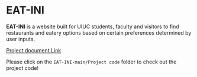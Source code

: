 # EAT-INI

**EAT-INI** is a website built for UIUC students, faculty and visitors to find restaurants and eatery options based on certain preferences determined by user inputs. 

[Project document Link](https://docs.google.com/document/d/1UYc7GyfTzlMG_md_yOmAzXuvrwkC3450mukNmmLH7GI/edit?usp=sharing)

Please click on the ``EAT-INI-main/Project code`` folder to check out the project code! 
